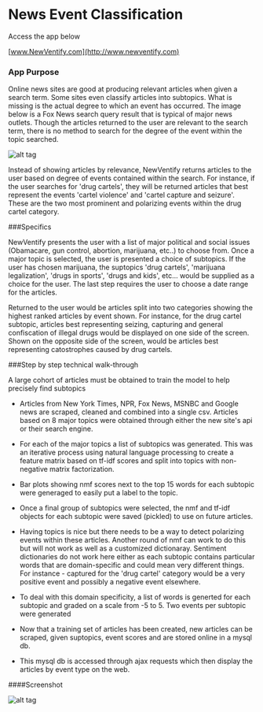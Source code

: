 News Event Classification
=========

Access the app below

[www.NewVentify.com](http://www.newventify.com)

### App Purpose

Online news sites are good at producing relevant articles when given a search term. Some sites even classify articles into subtopics. What is missing is the actual degree to which an event has occurred.  The image below is a Fox News search query result that is typical of major news outlets. Though the articles returned to the user are relevant to the search term, there is no method to search for the degree of the event within the topic searched.

![alt tag](https://raw.githubusercontent.com/tdpetrou/News-Event-Classification/master/static/news_search.png)

Instead of showing articles by relevance, NewVentify returns articles to the user based on degree of events contained within the search. For instance, if the user searches for 'drug cartels', they will be returned articles that best represent the events 'cartel violence' and 'cartel capture and seizure'. These are the two most prominent and polarizing events within the drug cartel category.

###Specifics

NewVentify presents the user with a list of major political and social issues (Obamacare, gun control, abortion, marijuana, etc..) to choose from. Once a major topic is selected, the user is presented a choice of subtopics. If the user has chosen marijuana, the suptopics 'drug cartels', 'marijuana legalization', 'drugs in sports', 'drugs and kids', etc... would be supplied as a choice for the user. The last step requires the user to choose a date range for the articles.

Returned to the user would be articles split into two categories showing the highest ranked articles by event shown. For instance, for the drug cartel subtopic, articles best representing seizing, capturing and general confiscation of illegal drugs would be displayed on one side of the screen. Shown on the opposite side of the screen, would be articles best representing catostrophes caused by drug cartels.

###Step by step technical walk-through

A large cohort of articles must be obtained to train the model to help precisely find subtopics

* Articles from New York Times, NPR, Fox News, MSNBC and Google news are scraped, cleaned and combined into a single csv. Articles based on 8 major topics were obtained through either the new site's api or their search engine.

* For each of the major topics a list of subtopics was generated. This was an iterative process using natural language processing to create a feature matrix based on tf-idf scores and split into topics with non-negative matrix factorization.

* Bar plots showing nmf scores next to the top 15 words for each subtopic were generaged to easily put a label to the topic.

* Once a final group of subtopics were selected, the nmf and tf-idf objects for each subtopic were saved (pickled) to use on future articles.

* Having topics is nice but there needs to be a way to detect polarizing events within these articles. Another round of nmf can work to do this but will not work as well as a customized dictionaray. Sentiment dictionaries do not work here either as each subtopic contains particular words that are domain-specific and could mean very different things. For instance - captured for the 'drug cartel' category would be a very positive event and possibly a negative event elsewhere. 

* To deal with this domain specificity, a list of words is generted for each subtopic and graded on a scale from -5 to 5. Two events per subtopic were generated

* Now that a training set of articles has been created, new articles can be scraped, given suptopics, event scores and are stored online in a mysql db.

* This mysql db is accessed through ajax requests which then display the articles by event type on the web.


####Screenshot

![alt tag](https://github.com/tdpetrou/News-Event-Classification/blob/master/static/preview.png)
